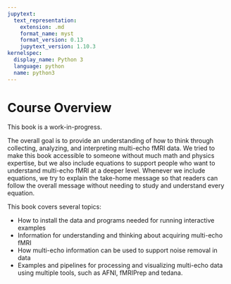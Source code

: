 ```yaml
---
jupytext:
  text_representation:
    extension: .md
    format_name: myst
    format_version: 0.13
    jupytext_version: 1.10.3
kernelspec:
  display_name: Python 3
  language: python
  name: python3
---
```


# Course Overview

This book is a work-in-progress.

The overall goal is to provide an understanding of how to think through
collecting, analyzing, and interpreting multi-echo fMRI data.
We tried to make this book accessible to someone without much
math and physics expertise,
but we also include equations to support people who want to understand
multi-echo fMRI at a deeper level.
Whenever we include equations, we try to explain the take-home message
so that readers can follow the overall message without needing to study
and understand every equation.

This book covers several topics:

- How to install the data and programs needed for running interactive examples
- Information for understanding and thinking about acquiring multi-echo fMRI
- How multi-echo information can be used to support noise removal in data
- Examples and pipelines for processing and visualizing multi-echo data using multiple tools, such as AFNI, fMRIPrep and tedana.
